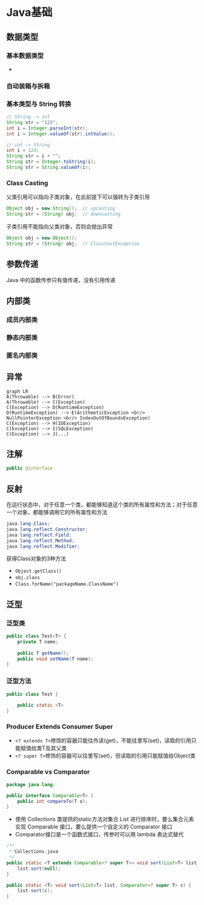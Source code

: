 # Java基础

## 数据类型
### 基本数据类型
- 
### 自动装箱与拆箱

### 基本类型与 String 转换
```java
// String -> int
String str = "123";
int i = Integer.parseInt(str);
int i = Integer.valueOf(str).intValue();

// int -> String
int i = 123;
String str = i + "";
String str = Integer.toString(i);
String str = String.valueOf(i);
```

### Class Casting
父类引用可以指向子类对象，在此前提下可以强转为子类引用
```java
Object obj = new String();	// upcasting
String str = (String) obj;	// downcasting
```

子类引用不能指向父类对象，否则会抛出异常
```java
Object obj = new Object();		
String str = (String) obj;	// ClassCastException
```

## 参数传递
Java 中的函数传参只有值传递，没有引用传递

## 内部类

### 成员内部类

### 静态内部类

### 匿名内部类

## 异常
```
graph LR
A(Throwable) --> B(Error)
A(Throwable) --> C(Exception)
C(Exception) --> D(RuntimeException)
D(RuntimeException) --> E(ArithmeticException <br/> NullPointerException <br/> IndexOutOfBoundsException)
C(Exception) --> H(IOException)
C(Exception) --> I(SQLException)
C(Exception) --> J(...)
```

## 注解
```java
public @interface 
```

## 反射
在运行状态中，对于任意一个类，都能够知道这个类的所有属性和方法；对于任意一个对象，都能够调用它的所有属性和方法

```java
java.lang.Class;
java.lang.reflect.Constructor;
java.lang.reflect.Field;
java.lang.reflect.Method;
java.lang.reflect.Modifier;
```

获得Class对象的3种方法

- `Object.getClass()`
- `obj.class`
- `Class.forName("packageName.ClassName")`

## 泛型

### 泛型类

``` java
public class Test<T> {
    private T name;
    
    public T getName();
    public void setName(T name);
}
```

### 泛型方法
``` java
public class Test {
    
    public static <T>     
}
```

### Producer Extends Consumer Super

- `<? extends T>`修饰的容器只能往外读(get)，不能往里写(set)，读取的引用只能赋值给类T及其父类
- `<? super T>`修饰的容器可以往里写(set)，但读取的引用只能赋值给Object类

### Comparable vs Comparator
``` java
package java.lang;

public interface Comparable<T> {
    public int compareTo(T o);
}

```
- 使用 Collections 类提供的static方法对集合 List 进行排序时，要么集合元素实现 Comparable 接口，要么提供一个自定义的 Comparator 接口
- Comparator接口是一个函数式接口，传参时可以用 lambda 表达式替代


```java
/**
 * Collections.java
 */
public static <T extends Comparable<? super T>> void sort(List<T> list) {
    list.sort(null);
}

public static <T> void sort(List<T> list, Comparator<? super T> c) {
    list.sort(c);
}
```